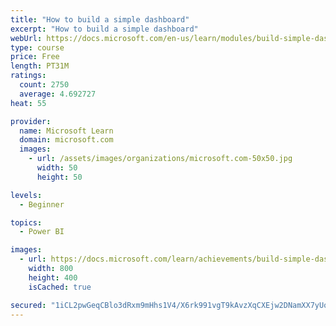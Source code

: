 ```yaml
---
title: "How to build a simple dashboard"
excerpt: "How to build a simple dashboard"
webUrl: https://docs.microsoft.com/en-us/learn/modules/build-simple-dashboard/
type: course
price: Free
length: PT31M
ratings:
  count: 2750
  average: 4.692727
heat: 55

provider:
  name: Microsoft Learn
  domain: microsoft.com
  images:
    - url: /assets/images/organizations/microsoft.com-50x50.jpg
      width: 50
      height: 50

levels:
  - Beginner

topics:
  - Power BI

images:
  - url: https://docs.microsoft.com/learn/achievements/build-simple-dashboard-social.png
    width: 800
    height: 400
    isCached: true

secured: "1iCL2pwGeqCBlo3dRxm9mHhs1V4/X6rk991vgT9kAvzXqCXEjw2DNamXX7yUoD3jFquh9WtP/gl41CEtWMV1bFpt7dR42YxSddnwJkn9BJQ/kh34Vj6wj6bbrxudQ4IizkKyOL7ao5f9n0TLF/mTvzJj6EGWvnwuIf4W6zychsFakLmF7eokfEHK18NLHFYMijrOj+SWM/xeUaXb8Z16d0Nbf9nAr0cpbGMDMfUDe/E1rjze0eDp10KtqrEm3iZqSBC1Ao/lcUVWlyr2RHVoeNSexPfzB1vsjCygZmmTKnxmHc5ApkP/pe2vuI2xiGP8S4rwHP9uHBzSJd1jwFWysP7n9ogEsqzLWSM2FmksKxp+BkmKnXpwmdsD+X8uSflfwAN7LjuWoucsYNJGYaUq3lSL+ScKwsKSDBw/eAZzT7k=;tXQuJzlru6vhgE0hjzE1bw=="
---
```


